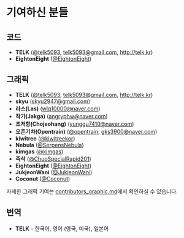  # 기여하신 분들
## **코드**
  * **TELK** ([@telk5093](https://github.com/telk5093), telk5093@gmail.com, http://telk.kr)
  * **EightonEight** ([@EightonEight](https://github.com/EightonEight))

## **그래픽**
  * **TELK** ([@telk5093](https://github.com/telk5093), telk5093@gmail.com, http://telk.kr)
  * **skyu** (skyu2947@gmail.com)
  * **라스(Las)** (wlq10000@naver.com)
  * **작가(Jakga)** (angryphw@naver.com)
  * **초저항(Chojeohang)** (yunggu7410@naver.com)
  * **오픈기차(Opentrain)** ([@opentrain](https://github.com/opentrain), gks3900@naver.com)
  * **kiwitree** ([@kiwitreekor](https://github.com/kiwitreekor))
  * **Nebula** ([@SerpensNebula](https://github.com/SerpensNebula))
  * **kimgas** ([@kimgas](https://github.com/kimgas))
  * **즉삭** ([@ChuoSpecialRapid201](https://github.com/ChuoSpecialRapid201))
  * **EightonEight** ([@EightonEight](https://github.com/EightonEight))
  * **JukjeonWani** ([@JukjeonWani](https://github.com/JukjeonWani))
  * **Coconut** ([@Coconut](https://github.com/CoconutKR))

  자세한 그래픽 기여는 [contributors_graphic.md](./contributors_graphic.md)에서 확인하실 수 있습니다.

## **번역**
  * **TELK** - 한국어, 영어 (영국, 미국), 일본어
